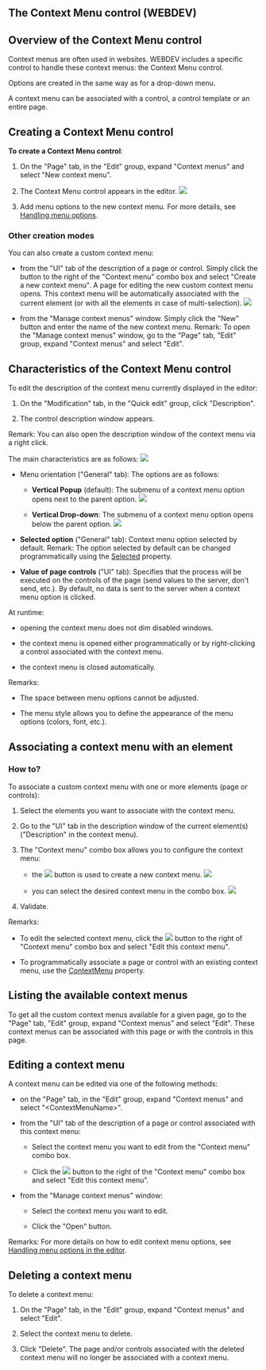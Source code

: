 
## The Context Menu control (WEBDEV)
			

<a name="NOTE1"></a>
<a name="NOTE1_1"></a>


## Overview of the Context Menu control
<a name="overview_the_context_menu_control_ELTTEXTE000274"></a>
Context menus are often used in websites. WEBDEV includes a specific control to handle these context menus: the Context Menu control. 

Options are created in the same way as for a drop-down menu.

A context menu can be associated with a control, a control template or an entire page.

<a name="NOTE2"></a>
<a name="NOTE2_1"></a>


## Creating a Context Menu control
<a name="creating_context_menu_control_ELTTEXTE000298"></a>
**To create a Context Menu control**:

1. On the "Page" tab, in the "Edit" group, expand "Context menus" and select "New context menu". 

2. The Context Menu control appears in the editor. ![](https://doc.pcsoft.fr/en-US/images/image.awp?langid=3&name=Champ_menu_contextuel_WB%20-%20HC%20N%B0001.gif)


3. Add menu options to the new context menu. For more details, see [Handling menu options](../WDChamp/1010008.md).



<a name="NOTE2_2"></a>


### Other creation modes
<a name="other_creation_modes_ELTPARAGRAPHE000046"></a>

You can also create a custom context menu:

- from the "UI" tab of the description of a page or control. Simply click the button to the right of the "Context menu" combo box and select "Create a new context menu". A page for editing the new custom context menu opens. This context menu will be automatically associated with the current element (or with all the elements in case of multi-selection).
![](https://doc.pcsoft.fr/en-US/images/image.awp?langid=3&name=Champ_menu_contextuel_WB%20-%20HC%20N%B0006.gif)


- from the "Manage context menus" window. Simply click the "New" button and enter the name of the new context menu.
	Remark: To open the "Manage context menus" window, go to the "Page" tab, "Edit" group, expand "Context menus" and select "Edit".




<a name="NOTE2b"></a>
<a name="NOTE2b_1"></a>


## Characteristics of the Context Menu control
<a name="characteristics_the_context_menu_control_ELTTEXTE000328"></a>
To edit the description of the context menu currently displayed in the editor: 

1. On the "Modification" tab, in the "Quick edit" group, click "Description". 

2. The control description window appears. 




Remark: You can also open the description window of the context menu via a right click. 

The main characteristics are as follows: 
![](https://doc.pcsoft.fr/en-US/images/image.awp?langid=3&name=Champ_menu_contextuel_WB%20-%20HC%20N%B0002.gif)


- Menu orientation ("General" tab): The options are as follows: 

	- **Vertical Popup** (default): The submenu of a context menu option opens next to the parent option. 
![](https://doc.pcsoft.fr/en-US/images/image.awp?langid=3&name=Champ_menu_contextuel_WB%20-%20HC%20N%B0003.gif)


	- **Vertical Drop-down**: The submenu of a context menu option opens below the parent option. 
![](https://doc.pcsoft.fr/en-US/images/image.awp?langid=3&name=Champ_menu_contextuel_WB%20-%20HC%20N%B0004.gif)

- **Selected option** ("General" tab): Context menu option selected by default. 
	Remark: The option selected by default can be changed programmatically using the [Selected](../Proprietes/2510112.md) property.

- **Value of page controls** ("UI" tab): Specifies that the process will be executed on the controls of the page (send values to the server, don't send, etc.). By default, no data is sent to the server when a context menu option is clicked.  




At runtime: 

- opening the context menu does not dim disabled windows. 

- the context menu is opened either programmatically or by right-clicking a control associated with the context menu. 

- the context menu is closed automatically. 




Remarks: 

- The space between menu options cannot be adjusted. 

- The menu style allows you to define the appearance of the menu options (colors, font, etc.). 




<a name="NOTE3"></a>
<a name="NOTE3_1"></a>


## Associating a context menu with an element
<a name="associating_context_menu_with_element_ELTTEXTE000352"></a>


### How to?
<a name="how_ELTPARAGRAPHE000125"></a>

To associate a custom context menu with one or more elements (page or controls):

1. Select the elements you want to associate with the context menu.

2. Go to the "UI" tab in the description window of the current element(s) ("Description" in the context menu).

3. The "Context menu" combo box allows you to configure the context menu:

	- the ![](https://doc.pcsoft.fr/en-US/images/image.awp?langid=3&name=ico_Fleche.gif)
 button is used to create a new context menu. 
![](https://doc.pcsoft.fr/en-US/images/image.awp?langid=3&name=Champ_menu_contextuel_WB%20-%20HC%20N%B0006.gif)


	- you can select the desired context menu in the combo box. 
![](https://doc.pcsoft.fr/en-US/images/image.awp?langid=3&name=Champ_menu_contextuel_WB%20-%20HC%20N%B0005.gif)

4. Validate.




Remarks:

- To edit the selected context menu, click the ![](https://doc.pcsoft.fr/en-US/images/image.awp?langid=3&name=ico_Fleche.gif)
 button to the right of "Context menu" combo box and select "Edit this context menu".

- To programmatically associate a page or control with an existing context menu, use the [ContextMenu](../Proprietes/2510077.md) property.




<a name="NOTE4"></a>
<a name="NOTE4_1"></a>


## Listing the available context menus
<a name="listing_the_available_context_menus_ELTTEXTE000376"></a>
To get all the custom context menus available for a given page, go to the "Page" tab, "Edit" group, expand "Context menus" and select "Edit". These context menus can be associated with this page or with the controls in this page.

<a name="NOTE5"></a>
<a name="NOTE5_1"></a>


## Editing a context menu
<a name="editing_context_menu_ELTTEXTE000400"></a>
A context menu can be edited via one of the following methods:

- on the "Page" tab, in the "Edit" group, expand "Context menus" and select "&lt;ContextMenuName&gt;".

- from the "UI" tab of the description of a page or control associated with this context menu:

	- Select the context menu you want to edit from the "Context menu" combo box.

	- Click the ![](https://doc.pcsoft.fr/en-US/images/image.awp?langid=3&name=ico_Fleche.gif)
 button to the right of the "Context menu" combo box and select "Edit this context menu".




- from the "Manage context menus" window:

	- Select the context menu you want to edit.

	- Click the "Open" button.







Remarks: For more details on how to edit context menu options, see [Handling menu options in the editor](../WDChamp/1010042.md).

<a name="NOTE6"></a>
<a name="NOTE6_1"></a>


## Deleting a context menu
<a name="deleting_context_menu_ELTTEXTE000424"></a>
To delete a context menu: 

1. On the "Page" tab, in the "Edit" group, expand "Context menus" and select "Edit".

2. Select the context menu to delete.

3. Click "Delete". The page and/or controls associated with the deleted context menu will no longer be associated with a context menu. 





